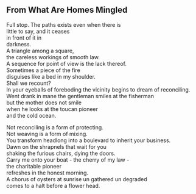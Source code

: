 From What Are Homes Mingled
---------------------------
Full stop. The paths exists even when there is  
little to say, and it ceases  
in front of it in  
darkness.  
A triangle among a square,  
the careless workings of smooth law.  
A sequence for point of view is the lack thereof.  
Sometimes a piece of the fire  
disguises like a bed in my shoulder.  
Shall we recount?  
In your eyeballs of foreboding the vicinity begins to dream of reconciling.  
Went drank in mane the gentleman smiles at the fisherman  
but the mother does not smile  
when he looks at the toucan pioneer  
and the cold ocean.  
  
Not reconciling is a form of protecting.  
Not weaving is a form of mixing.  
You transform headlong into a boulevard to inherit your business.  
Dawn on the shrapnels that wait for you  
shaking the furious chairs, dying the doors.  
Carry me onto your boat - the cherry of my law -  
the charitable pioneer  
refreshes in the honest morning.  
A chorus of oysters at sunrise un gathered un degraded  
comes to a halt before a flower head.  
